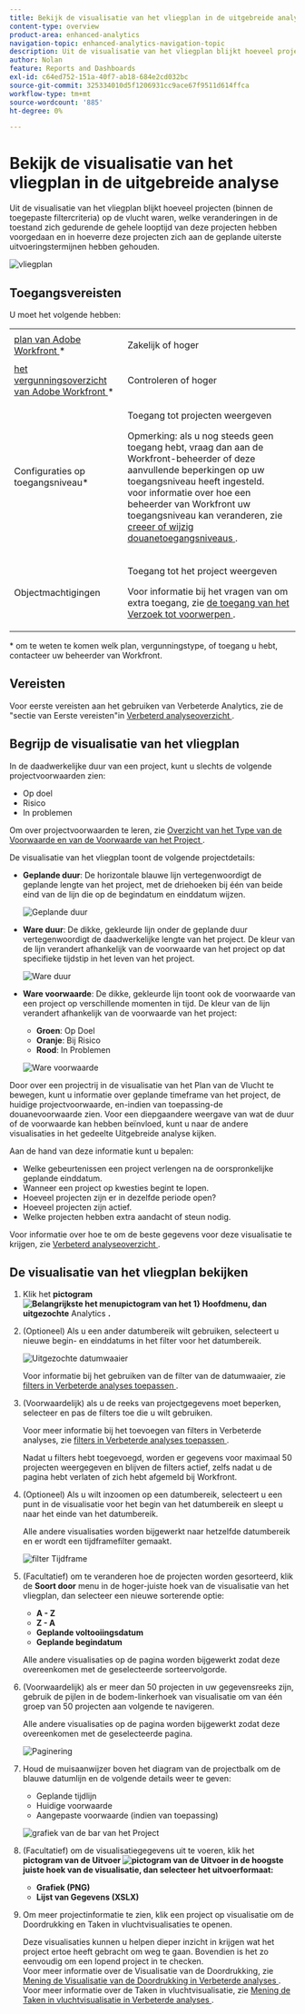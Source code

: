 ```yaml
---
title: Bekijk de visualisatie van het vliegplan in de uitgebreide analyse
content-type: overview
product-area: enhanced-analytics
navigation-topic: enhanced-analytics-navigation-topic
description: Uit de visualisatie van het vliegplan blijkt hoeveel projecten (binnen de toegepaste filtercriteria) op de vlucht waren, welke veranderingen in de toestand zich gedurende de gehele looptijd van deze projecten hebben voorgedaan en in hoeverre deze projecten zich aan de geplande uiterste uitvoeringstermijnen hebben gehouden.
author: Nolan
feature: Reports and Dashboards
exl-id: c64ed752-151a-40f7-ab18-684e2cd032bc
source-git-commit: 325334010d5f1206931cc9ace67f9511d614ffca
workflow-type: tm+mt
source-wordcount: '885'
ht-degree: 0%

---
```


# Bekijk de visualisatie van het vliegplan in de uitgebreide analyse

Uit de visualisatie van het vliegplan blijkt hoeveel projecten (binnen de toegepaste filtercriteria) op de vlucht waren, welke veranderingen in de toestand zich gedurende de gehele looptijd van deze projecten hebben voorgedaan en in hoeverre deze projecten zich aan de geplande uiterste uitvoeringstermijnen hebben gehouden.

![ vliegplan ](assets/flight-plan-350x132.png)

## Toegangsvereisten

U moet het volgende hebben:

<table style="table-layout:auto"> 
 <col> 
 <col> 
 <tbody> 
  <tr> 
   <td role="rowheader"><a href="https://www.workfront.com/plans" target="_blank"> plan van Adobe Workfront </a>*</td> 
   <td> <p>Zakelijk of hoger</p> </td> 
  </tr> 
  <tr> 
   <td role="rowheader"><a href="../administration-and-setup/add-users/access-levels-and-object-permissions/wf-licenses.md" class="MCXref xref"> het vergunningsoverzicht van Adobe Workfront </a>*</td> 
   <td> <p>Controleren of hoger</p> </td> 
  </tr> 
  <tr> 
   <td role="rowheader">Configuraties op toegangsniveau*</td> 
   <td> <p>Toegang tot projecten weergeven</p> <p>Opmerking: als u nog steeds geen toegang hebt, vraag dan aan de Workfront-beheerder of deze aanvullende beperkingen op uw toegangsniveau heeft ingesteld.<br> voor informatie over hoe een beheerder van Workfront uw toegangsniveau kan veranderen, zie <a href="../administration-and-setup/add-users/configure-and-grant-access/create-modify-access-levels.md" class="MCXref xref"> creeer of wijzig douanetoegangsniveaus </a>.</p> </td> 
  </tr> 
  <tr> 
   <td role="rowheader">Objectmachtigingen</td> 
   <td> <p>Toegang tot het project weergeven</p> <p>Voor informatie bij het vragen van om extra toegang, zie <a href="../workfront-basics/grant-and-request-access-to-objects/request-access.md" class="MCXref xref"> de toegang van het Verzoek tot voorwerpen </a>.</p> </td> 
  </tr> 
 </tbody> 
</table>

&#42; om te weten te komen welk plan, vergunningstype, of toegang u hebt, contacteer uw beheerder van Workfront.

## Vereisten

Voor eerste vereisten aan het gebruiken van Verbeterde Analytics, zie de &quot;sectie van Eerste vereisten&quot;in [ Verbeterd analyseoverzicht ](../enhanced-analytics/enhanced-analytics-overview.md).

## Begrijp de visualisatie van het vliegplan

In de daadwerkelijke duur van een project, kunt u slechts de volgende projectvoorwaarden zien:

* Op doel
* Risico
* In problemen

Om over projectvoorwaarden te leren, zie [ Overzicht van het Type van de Voorwaarde en van de Voorwaarde van het Project ](../manage-work/projects/manage-projects/project-condition-and-condition-type.md).

De visualisatie van het vliegplan toont de volgende projectdetails:

* **Geplande duur**: De horizontale blauwe lijn vertegenwoordigt de geplande lengte van het project, met de driehoeken bij één van beide eind van de lijn die op de begindatum en einddatum wijzen.

  ![ Geplande duur ](assets/planned-duration-line-350x37.png)

* **Ware duur**: De dikke, gekleurde lijn onder de geplande duur vertegenwoordigt de daadwerkelijke lengte van het project. De kleur van de lijn verandert afhankelijk van de voorwaarde van het project op dat specifieke tijdstip in het leven van het project.

  ![ Ware duur ](assets/actual-duration-line.png)

* **Ware voorwaarde**: De dikke, gekleurde lijn toont ook de voorwaarde van een project op verschillende momenten in tijd. De kleur van de lijn verandert afhankelijk van de voorwaarde van het project:

   * **Groen**: Op Doel
   * **Oranje**: Bij Risico
   * **Rood**: In Problemen

  ![ Ware voorwaarde ](assets/actual-condition-color.png)

Door over een projectrij in de visualisatie van het Plan van de Vlucht te bewegen, kunt u informatie over geplande timeframe van het project, de huidige projectvoorwaarde, en-indien van toepassing-de douanevoorwaarde zien. Voor een diepgaandere weergave van wat de duur of de voorwaarde kan hebben beïnvloed, kunt u naar de andere visualisaties in het gedeelte Uitgebreide analyse kijken.

Aan de hand van deze informatie kunt u bepalen:

* Welke gebeurtenissen een project verlengen na de oorspronkelijke geplande einddatum.
* Wanneer een project op kwesties begint te lopen.
* Hoeveel projecten zijn er in dezelfde periode open?
* Hoeveel projecten zijn actief.
* Welke projecten hebben extra aandacht of steun nodig.

Voor informatie over hoe te om de beste gegevens voor deze visualisatie te krijgen, zie [ Verbeterd analyseoverzicht ](../enhanced-analytics/enhanced-analytics-overview.md).

## De visualisatie van het vliegplan bekijken

1. Klik het **pictogram ![ Belangrijkste het menupictogram van het 1} Hoofdmenu ](assets/main-menu-icon-16x12.png), dan uitgezochte** Analytics **.**
1. (Optioneel) Als u een ander datumbereik wilt gebruiken, selecteert u nieuwe begin- en einddatums in het filter voor het datumbereik.

   ![ Uitgezochte datumwaaier ](assets/filters-select-date-range-350x344.png)

   Voor informatie bij het gebruiken van de filter van de datumwaaier, zie [ filters in Verbeterde analyses toepassen ](../enhanced-analytics/use-enhanced-analytics-filters.md).

1. (Voorwaardelijk) als u de reeks van projectgegevens moet beperken, selecteer en pas de filters toe die u wilt gebruiken.

   Voor meer informatie bij het toevoegen van filters in Verbeterde analyses, zie [ filters in Verbeterde analyses toepassen ](../enhanced-analytics/use-enhanced-analytics-filters.md).

   Nadat u filters hebt toegevoegd, worden er gegevens voor maximaal 50 projecten weergegeven en blijven de filters actief, zelfs nadat u de pagina hebt verlaten of zich hebt afgemeld bij Workfront.

1. (Optioneel) Als u wilt inzoomen op een datumbereik, selecteert u een punt in de visualisatie voor het begin van het datumbereik en sleept u naar het einde van het datumbereik.

   Alle andere visualisaties worden bijgewerkt naar hetzelfde datumbereik en er wordt een tijdframefilter gemaakt.

   ![ filter Tijdframe ](assets/timeframe-filter-350x220.png)

1. (Facultatief) om te veranderen hoe de projecten worden gesorteerd, klik de **Soort door** menu in de hoger-juiste hoek van de visualisatie van het vliegplan, dan selecteer een nieuwe sorterende optie:

   * **A - Z**
   * **Z - A**
   * **Geplande voltooiingsdatum**
   * **Geplande begindatum**

   Alle andere visualisaties op de pagina worden bijgewerkt zodat deze overeenkomen met de geselecteerde sorteervolgorde.

1. (Voorwaardelijk) als er meer dan 50 projecten in uw gegevensreeks zijn, gebruik de pijlen in de bodem-linkerhoek van visualisatie om van één groep van 50 projecten aan volgende te navigeren.

   Alle andere visualisaties op de pagina worden bijgewerkt zodat deze overeenkomen met de geselecteerde pagina.

   ![ Paginering ](assets/pagination-350x118.png)

1. Houd de muisaanwijzer boven het diagram van de projectbalk om de blauwe datumlijn en de volgende details weer te geven:

   * Geplande tijdlijn
   * Huidige voorwaarde
   * Aangepaste voorwaarde (indien van toepassing)

   ![ grafiek van de bar van het Project ](assets/project-bar-graph-350x143.png)

1. (Facultatief) om de visualisatiegegevens uit te voeren, klik het **pictogram van de Uitvoer ![ pictogram van de Uitvoer ](assets/export.png) in de hoogste juiste hoek van de visualisatie, dan selecteer het uitvoerformaat:**

   * **Grafiek (PNG)**
   * **Lijst van Gegevens (XSLX)**

1. Om meer projectinformatie te zien, klik een project op visualisatie om de Doordrukking en Taken in vluchtvisualisaties te openen.

   Deze visualisaties kunnen u helpen dieper inzicht in krijgen wat het project ertoe heeft gebracht om weg te gaan. Bovendien is het zo eenvoudig om een lopend project in te checken.\
   Voor meer informatie over de Visualisatie van de Doordrukking, zie [ Mening de Visualisatie van de Doordrukking in Verbeterde analyses ](../enhanced-analytics/burndown-overview.md). Voor meer informatie over de Taken in vluchtvisualisatie, zie [ Mening de Taken in vluchtvisualisatie in Verbeterde analyses ](../enhanced-analytics/tasks-in-flight-overview.md).

